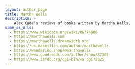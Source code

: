 ```yaml
---
layout: author_page
title: Martha Wells
description: >
    Alex Gude's reviews of books written by Martha Wells.
same_as_urls:
  - https://www.wikidata.org/wiki/Q6774606
  - https://marthawells.com
  - https://marthawells.dreamwidth.org
  - https://us.macmillan.com/author/marthawells
  - https://wandering.shop/@marthawells
  - https://www.goodreads.com/author/show/87305
  - https://www.isfdb.org/cgi-bin/ea.cgi?2625
---
```

